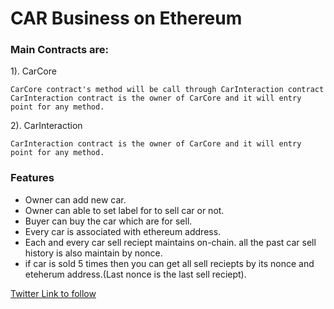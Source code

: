 # CAR Business on Ethereum

### Main Contracts are:

1). CarCore
```
CarCore contract's method will be call through CarInteraction contract
CarInteraction contract is the owner of CarCore and it will entry point for any method.
```
2). CarInteraction
```
CarInteraction contract is the owner of CarCore and it will entry point for any method.
```

### Features

- Owner can add new car.  
- Owner can able to set label for to sell car or not.  
- Buyer can buy the car which are for sell.  
- Every car is associated with ethereum address.  
- Each and every car sell reciept maintains on-chain. all the past car sell history is also maintain by nonce.  
- if car is sold 5 times then you can get all sell reciepts by its nonce and eteherum address.(Last nonce is the last sell reciept).  

[Twitter Link to follow](https://twitter.com/@RadadiyaSunny)